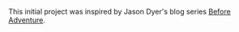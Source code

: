 This initial project was inspired by Jason Dyer's blog series [Before
Adventure](https://bluerenga.blog/tag/before-adventure/).
